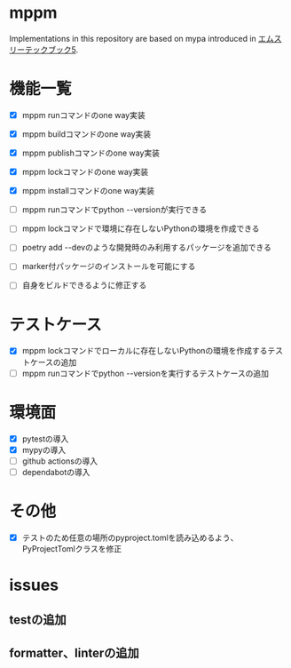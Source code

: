 # mppm
Implementations in this repository are based on mypa introduced in [エムスリーテックブック5](https://techbookfest.org/product/rpXewXTtekXgNPFBCWLrX4?productVariantID=nrAyYa0LsLwUZUk5Qee80X).

# 機能一覧

- [x] mppm runコマンドのone way実装
- [x] mppm buildコマンドのone way実装
- [x] mppm publishコマンドのone way実装
- [x] mppm lockコマンドのone way実装
- [x] mppm installコマンドのone way実装
- [ ] mppm runコマンドでpython --versionが実行できる
- [ ] mppm lockコマンドで環境に存在しないPythonの環境を作成できる
- [ ] poetry add --devのような開発時のみ利用するパッケージを追加できる
- [ ] marker付パッケージのインストールを可能にする
- [ ] 自身をビルドできるように修正する


# テストケース

- [x] mppm lockコマンドでローカルに存在しないPythonの環境を作成するテストケースの追加
- [ ] mppm runコマンドでpython --versionを実行するテストケースの追加

# 環境面

- [x] pytestの導入
- [x] mypyの導入
- [ ] github actionsの導入
- [ ] dependabotの導入

# その他
- [x] テストのため任意の場所のpyproject.tomlを読み込めるよう、PyProjectTomlクラスを修正


# issues
## testの追加

## formatter、linterの追加

